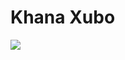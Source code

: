 # Khana Xubo
![](https://thriftynomads.com/wp-content/uploads/2018/02/Reflection-Salar-de-Uyuni-Bolivia-salt-flats.jpg)
